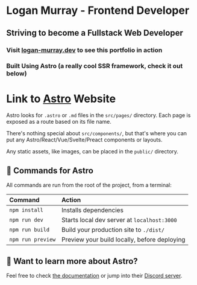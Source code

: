 # Logan Murray - Frontend Developer

## Striving to become a Fullstack Web Developer

### Visit [logan-murray.dev](https://logan-murray.dev) to see this portfolio in action

### Built Using Astro (a really cool SSR framework, check it out below)

# Link to [Astro](https://astro.build) Website

Astro looks for `.astro` or `.md` files in the `src/pages/` directory. Each page is exposed as a route based on its file name.

There's nothing special about `src/components/`, but that's where you can put any Astro/React/Vue/Svelte/Preact components or layouts.

Any static assets, like images, can be placed in the `public/` directory.

## 🧞 Commands for Astro

All commands are run from the root of the project, from a terminal:

| Command           | Action                                       |
| :---------------- | :------------------------------------------- |
| `npm install`     | Installs dependencies                        |
| `npm run dev`     | Starts local dev server at `localhost:3000`  |
| `npm run build`   | Build your production site to `./dist/`      |
| `npm run preview` | Preview your build locally, before deploying |

## 👀 Want to learn more about Astro?

Feel free to check [the documentation](https://github.com/withastro/astro) or jump into their [Discord server](https://astro.build/chat).
